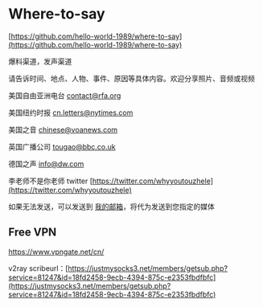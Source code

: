 # Where-to-say

[https://github.com/hello-world-1989/where-to-say](https://github.com/hello-world-1989/where-to-say)

爆料渠道，发声渠道

请告诉时间、地点、人物、事件、原因等具体内容。欢迎分享照片、音频或视频

美国自由亚洲电台 [contact@rfa.org](mailto:contact@rfa.org)

美国纽约时报 [cn.letters@nytimes.com](mailto:cn.letters@nytimes.com)

美国之音 [chinese@voanews.com](mailto:chinese@voanews.com)

英国广播公司 [tougao@bbc.co.uk](mailto:tougao@bbc.co.uk)

德国之声 [info@dw.com](mailto:info@dw.com)

李老师不是你老师 twitter [https://twitter.com/whyyoutouzhele](https://twitter.com/whyyoutouzhele)

如果无法发送，可以发送到 [我的邮箱](mailto:free.vpn.list@hotmail.com)，将代为发送到您指定的媒体

## Free VPN

<https://www.vpngate.net/cn/>

v2ray scribeurl：[https://justmysocks3.net/members/getsub.php?service=81247&id=18fd2458-9ecb-4394-875c-e2353fbdfbfc](https://justmysocks3.net/members/getsub.php?service=81247&id=18fd2458-9ecb-4394-875c-e2353fbdfbfc)

‍
